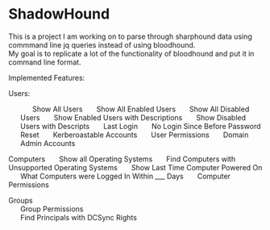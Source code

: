 # ShadowHound  

This is a project I am working on to parse through sharphound data using commmand line jq queries instead of using bloodhound.  
My goal is to replicate a lot of the functionality of bloodhound and put it in command line format.  

Implemented Features:  

Users:
<ul>  
        &nbsp;&nbsp;&nbsp;&nbsp;&nbsp;&nbsp;Show All Users  
        &nbsp;&nbsp;&nbsp;&nbsp;&nbsp;&nbsp;Show All Enabled Users  
        &nbsp;&nbsp;&nbsp;&nbsp;&nbsp;&nbsp;Show All Disabled Users  
        &nbsp;&nbsp;&nbsp;&nbsp;&nbsp;&nbsp;Show Enabled Users with Descriptions  
        &nbsp;&nbsp;&nbsp;&nbsp;&nbsp;&nbsp;Show Disabled Users with Descripts  
        &nbsp;&nbsp;&nbsp;&nbsp;&nbsp;&nbsp;Last Login  
        &nbsp;&nbsp;&nbsp;&nbsp;&nbsp;&nbsp;No Login Since Before Password Reset  
        &nbsp;&nbsp;&nbsp;&nbsp;&nbsp;&nbsp;Kerberoastable Accounts  
        &nbsp;&nbsp;&nbsp;&nbsp;&nbsp;&nbsp;User Permissions  
        &nbsp;&nbsp;&nbsp;&nbsp;&nbsp;&nbsp;Domain Admin Accounts         
        </ul>
Computers  
        &nbsp;&nbsp;&nbsp;&nbsp;&nbsp;&nbsp;Show all Operating Systems  
        &nbsp;&nbsp;&nbsp;&nbsp;&nbsp;&nbsp;Find Computers with Unsupported Operating Systems  
        &nbsp;&nbsp;&nbsp;&nbsp;&nbsp;&nbsp;Show Last Time Computer Powered On  
        &nbsp;&nbsp;&nbsp;&nbsp;&nbsp;&nbsp;What Computers were Logged In Within ___ Days  
        &nbsp;&nbsp;&nbsp;&nbsp;&nbsp;&nbsp;Computer Permissions  
        
Groups  
        &nbsp;&nbsp;&nbsp;&nbsp;&nbsp;&nbsp;Group Permissions  
        &nbsp;&nbsp;&nbsp;&nbsp;&nbsp;&nbsp;Find Principals with DCSync Rights  
       
